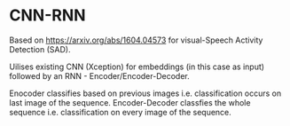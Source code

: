 # CNN-RNN
Based on https://arxiv.org/abs/1604.04573 for visual-Speech Activity Detection (SAD).

Uilises existing CNN (Xception) for embeddings (in this case as input) followed by an RNN - Encoder/Encoder-Decoder.

Enocoder classifies based on previous images i.e. classification occurs on last image of the sequence.
Encoder-Decoder classfies the whole sequence i.e. classification on every image of the sequence.
